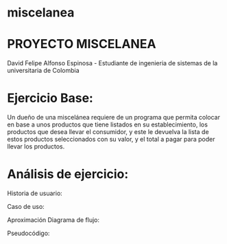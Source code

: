 # miscelanea
# PROYECTO MISCELANEA 
 David Felipe Alfonso Espinosa - Estudiante de ingenieria de sistemas de la universitaria de Colombia

# Ejercicio Base:
Un dueño de una miscelánea requiere de un programa que permita colocar en base a unos productos que tiene listados en su establecimiento, los productos que desea llevar el consumidor, y este le devuelva la lista de estos productos seleccionados con su valor, y el total a pagar para poder llevar los productos. 
# Análisis de ejercicio:
Historia de usuario:



Caso de uso:



Aproximación Diagrama de flujo:



Pseudocódigo:
